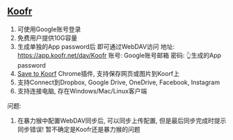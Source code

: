 ## [Koofr](https://app.koofr.net/)

1. 可使用Google账号登录
2. 免费用户提供10G容量
3. 生成单独的App password后 即可通过WebDAV访问
地址: https://app.koofr.net/dav/Koofr
账号: Google账号邮箱
密码: 👆生成的App password
4. [Save to Koorf](https://chromewebstore.google.com/detail/save-to-koofr/cgigbdaddgndbofikanbfmkpfoonlbpp)
Chrome插件, 支持保存网页或图片到Koorf上
5. 支持Connect到Dropbox, Google Drive, OneDrive, Facebook, Instagram
6. 支持连接电脑, 存在Windows/Mac/Linux客户端

问题:
1. 在暴力猴中配置WebDAV同步后, 可以同步上传配置, 但是最后同步完成时提示同步错误!
暂不确定是Koofr还是暴力猴的问题